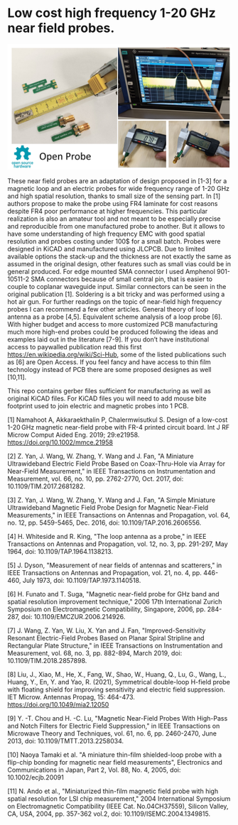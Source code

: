 # Low cost high frequency 1-20 GHz near field probes.

![](\Open_probe.jpg)

These near field probes are an adaptation of design proposed in [1-3] for a magnetic loop and an electric  probes for wide frequency range of 1-20 GHz and high spatial resolution, thanks to small size of the sensing part.
In [1] authors propose to make the probe using FR4 laminate for cost reasons despite FR4 poor performance at higher frequencies. This particular realization is also an amateur tool and not meant to be especially precise and reproducible from one manufactured probe to another. But it allows to have some understanding of high frequency EMC with good spatial resolution and probes costing under 100$ for a small batch.
Probes were designed in KiCAD and manufactured using JLCPCB. Due to limited available options the stack-up and the thickness are not exactly the same as assumed in the original design, other features such as small vias could be in general produced. For edge mounted SMA connector I used Amphenol 901-10511-2 SMA connectors because of small central pin, that is easier to couple to coplanar waveguide input. Similar connectors can be seen in the original publication [1]. Soldering is a bit tricky and was performed using a hot air gun.
For further readings on the topic of near-field high frequency probes I can recommend a few other articles. General theory of loop antenna as a probe [4,5]. Equivalent scheme analysis of a loop probe [6].  With higher budget and access to more customized PCB manufacturing much more high-end probes could be produced following the ideas and examples laid out in the literature [7-9]. If you don’t have institutional access to paywalled publication read this first https://en.wikipedia.org/wiki/Sci-Hub, some of the listed publications such as [6] are Open Access.
If you feel fancy and have access to thin film technology instead of PCB there are some proposed designes as well [10,11].

This repo contains gerber files sufficient for manufacturing as well as original KiCAD files. For KiCAD files you will need to add mouse bite footprint used to join electric and magnetic probes into 1 PCB.

[1] Namahoot A, Akkaraekthalin P, Chalermwisutkul S. Design of a low-cost 1-20 GHz magnetic near-field probe with FR-4 printed circuit board. Int J RF Microw Comput Aided Eng. 2019; 29:e21958. https://doi.org/10.1002/mmce.21958

[2] Z. Yan, J. Wang, W. Zhang, Y. Wang and J. Fan, "A Miniature Ultrawideband Electric Field Probe Based on Coax-Thru-Hole via Array for Near-Field Measurement," in IEEE Transactions on Instrumentation and Measurement, vol. 66, no. 10, pp. 2762-2770, Oct. 2017, doi: 10.1109/TIM.2017.2681282.

[3] Z. Yan, J. Wang, W. Zhang, Y. Wang and J. Fan, "A Simple Miniature Ultrawideband Magnetic Field Probe Design for Magnetic Near-Field Measurements," in IEEE Transactions on Antennas and Propagation, vol. 64, no. 12, pp. 5459-5465, Dec. 2016, doi: 10.1109/TAP.2016.2606556.

[4] H. Whiteside and R. King, "The loop antenna as a probe," in IEEE Transactions on Antennas and Propagation, vol. 12, no. 3, pp. 291-297, May 1964, doi: 10.1109/TAP.1964.1138213.

[5] J. Dyson, "Measurement of near fields of antennas and scatterers," in IEEE Transactions on Antennas and Propagation, vol. 21, no. 4, pp. 446-460, July 1973, doi: 10.1109/TAP.1973.1140518.

[6] H. Funato and T. Suga, "Magnetic near-field probe for GHz band and spatial resolution improvement technique," 2006 17th International Zurich Symposium on Electromagnetic Compatibility, Singapore, 2006, pp. 284-287, doi: 10.1109/EMCZUR.2006.214926.

[7] J. Wang, Z. Yan, W. Liu, X. Yan and J. Fan, "Improved-Sensitivity Resonant Electric-Field Probes Based on Planar Spiral Stripline and Rectangular Plate Structure," in IEEE Transactions on Instrumentation and Measurement, vol. 68, no. 3, pp. 882-894, March 2019, doi: 10.1109/TIM.2018.2857898.

[8] Liu, J., Xiao, M., He, X., Fang, W., Shao, W., Huang, Q., Lu, G., Wang, L., Huang, Y., En, Y. and Yao, R. (2021), Symmetrical double-loop H-field probe with floating shield for improving sensitivity and electric field suppression. IET Microw. Antennas Propag, 15: 464-473. https://doi.org/10.1049/mia2.12050

[9] Y. -T. Chou and H. -C. Lu, "Magnetic Near-Field Probes With High-Pass and Notch Filters for Electric Field Suppression," in IEEE Transactions on Microwave Theory and Techniques, vol. 61, no. 6, pp. 2460-2470, June 2013, doi: 10.1109/TMTT.2013.2258034.

[10] Naoya Tamaki et al.  "A miniature thin-film shielded-loop probe with a flip-chip bonding for magnetic near field measurements", Electronics and Communications in Japan, Part 2, Vol. 88, No. 4, 2005, doi: 10.1002/ecjb.20091

[11] N. Ando et al., "Miniaturized thin-film magnetic field probe with high spatial resolution for LSI chip measurement," 2004 International Symposium on Electromagnetic Compatibility (IEEE Cat. No.04CH37559), Silicon Valley, CA, USA, 2004, pp. 357-362 vol.2, doi: 10.1109/ISEMC.2004.1349815.
